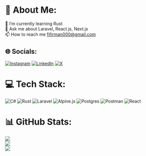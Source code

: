 # 💫 About Me:
🌱 I’m currently learning Rust<br>💬 Ask me about Laravel, React.js, Next.js<br>📫 How to reach me fifirman000@gmail.com


## 🌐 Socials:
[![Instagram](https://img.shields.io/badge/Instagram-%23E4405F.svg?logo=Instagram&logoColor=white)](https://instagram.com/firmanfairuz) [![LinkedIn](https://img.shields.io/badge/LinkedIn-%230077B5.svg?logo=linkedin&logoColor=white)](https://linkedin.com/in/firman-792158213) [![X](https://img.shields.io/badge/X-black.svg?logo=X&logoColor=white)](https://x.com/firmannfairuz) 

# 💻 Tech Stack:
![C#](https://img.shields.io/badge/c%23-%23239120.svg?style=for-the-badge&logo=csharp&logoColor=white) ![Rust](https://img.shields.io/badge/rust-%23000000.svg?style=for-the-badge&logo=rust&logoColor=white) ![Laravel](https://img.shields.io/badge/laravel-%23FF2D20.svg?style=for-the-badge&logo=laravel&logoColor=white) ![Alpine.js](https://img.shields.io/badge/alpinejs-white.svg?style=for-the-badge&logo=alpinedotjs&logoColor=%238BC0D0) ![Postgres](https://img.shields.io/badge/postgres-%23316192.svg?style=for-the-badge&logo=postgresql&logoColor=white) ![Postman](https://img.shields.io/badge/Postman-FF6C37?style=for-the-badge&logo=postman&logoColor=white) ![React](https://img.shields.io/badge/react-%2320232a.svg?style=for-the-badge&logo=react&logoColor=%2361DAFB)
# 📊 GitHub Stats:
![](https://github-readme-stats.vercel.app/api?username=promisepioneer&theme=dark&hide_border=false&include_all_commits=false&count_private=false)<br/>
![](https://github-readme-streak-stats.herokuapp.com/?user=promisepioneer&theme=dark&hide_border=false)<br/>
![](https://github-readme-stats.vercel.app/api/top-langs/?username=promisepioneer&theme=dark&hide_border=false&include_all_commits=false&count_private=false&layout=compact)


